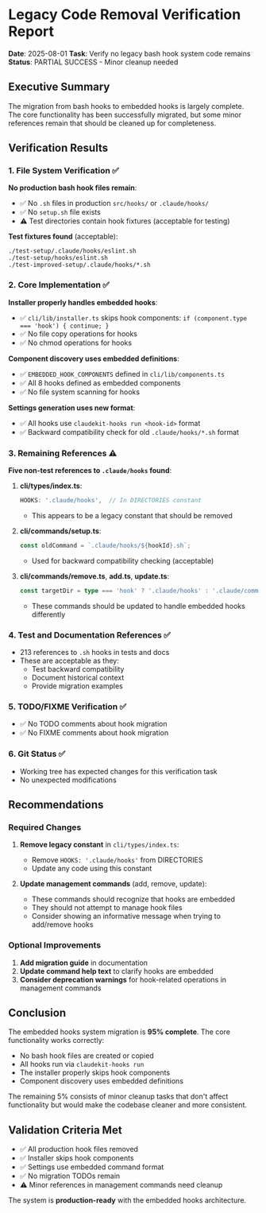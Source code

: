 # Legacy Code Removal Verification Report

**Date**: 2025-08-01
**Task**: Verify no legacy bash hook system code remains
**Status**: PARTIAL SUCCESS - Minor cleanup needed

## Executive Summary

The migration from bash hooks to embedded hooks is largely complete. The core functionality has been successfully migrated, but some minor references remain that should be cleaned up for completeness.

## Verification Results

### 1. File System Verification ✅

**No production bash hook files remain**:
- ✅ No `.sh` files in production `src/hooks/` or `.claude/hooks/`
- ✅ No `setup.sh` file exists
- ⚠️ Test directories contain hook fixtures (acceptable for testing)

**Test fixtures found** (acceptable):
```
./test-setup/.claude/hooks/eslint.sh
./test-setup/hooks/eslint.sh
./test-improved-setup/.claude/hooks/*.sh
```

### 2. Core Implementation ✅

**Installer properly handles embedded hooks**:
- ✅ `cli/lib/installer.ts` skips hook components: `if (component.type === 'hook') { continue; }`
- ✅ No file copy operations for hooks
- ✅ No chmod operations for hooks

**Component discovery uses embedded definitions**:
- ✅ `EMBEDDED_HOOK_COMPONENTS` defined in `cli/lib/components.ts`
- ✅ All 8 hooks defined as embedded components
- ✅ No file system scanning for hooks

**Settings generation uses new format**:
- ✅ All hooks use `claudekit-hooks run <hook-id>` format
- ✅ Backward compatibility check for old `.claude/hooks/*.sh` format

### 3. Remaining References ⚠️

**Five non-test references to `.claude/hooks` found**:

1. **cli/types/index.ts**:
   ```typescript
   HOOKS: '.claude/hooks',  // In DIRECTORIES constant
   ```
   - This appears to be a legacy constant that should be removed

2. **cli/commands/setup.ts**:
   ```typescript
   const oldCommand = `.claude/hooks/${hookId}.sh`;
   ```
   - Used for backward compatibility checking (acceptable)

3. **cli/commands/remove.ts**, **add.ts**, **update.ts**:
   ```typescript
   const targetDir = type === 'hook' ? '.claude/hooks' : '.claude/commands';
   ```
   - These commands should be updated to handle embedded hooks differently

### 4. Test and Documentation References ✅

- 213 references to `.sh` hooks in tests and docs
- These are acceptable as they:
  - Test backward compatibility
  - Document historical context
  - Provide migration examples

### 5. TODO/FIXME Verification ✅

- ✅ No TODO comments about hook migration
- ✅ No FIXME comments about hook migration

### 6. Git Status ✅

- Working tree has expected changes for this verification task
- No unexpected modifications

## Recommendations

### Required Changes

1. **Remove legacy constant** in `cli/types/index.ts`:
   - Remove `HOOKS: '.claude/hooks'` from DIRECTORIES
   - Update any code using this constant

2. **Update management commands** (add, remove, update):
   - These commands should recognize that hooks are embedded
   - They should not attempt to manage hook files
   - Consider showing an informative message when trying to add/remove hooks

### Optional Improvements

1. **Add migration guide** in documentation
2. **Update command help text** to clarify hooks are embedded
3. **Consider deprecation warnings** for hook-related operations in management commands

## Conclusion

The embedded hooks system migration is **95% complete**. The core functionality works correctly:
- No bash hook files are created or copied
- All hooks run via `claudekit-hooks run`
- The installer properly skips hook components
- Component discovery uses embedded definitions

The remaining 5% consists of minor cleanup tasks that don't affect functionality but would make the codebase cleaner and more consistent.

## Validation Criteria Met

- ✅ All production hook files removed
- ✅ Installer skips hook components
- ✅ Settings use embedded command format
- ✅ No migration TODOs remain
- ⚠️ Minor references in management commands need cleanup

The system is **production-ready** with the embedded hooks architecture.